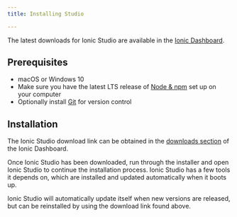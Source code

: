 ```yaml
---
title: Installing Studio

---
```



The latest downloads for Ionic Studio are available in the [Ionic Dashboard](https://dashboard.ionicframework.com/personal/downloads).

## Prerequisites

* macOS or Windows 10
* Make sure you have the latest LTS release of [Node &amp; npm](/docs/intro/environment#node-npm) set up on your computer
* Optionally install [Git](/docs/intro/environment#git) for version control

## Installation

The Ionic Studio download link can be obtained in the [downloads section](https://dashboard.ionicframework.com/personal/downloads) of the Ionic Dashboard.

Once Ionic Studio has been downloaded, run through the installer and open Ionic Studio to continue the installation process. Ionic Studio has a few tools it depends on, which are installed and updated automatically when it boots up.

Ionic Studio will automatically update itself when new versions are released, but can be reinstalled by using the download link found above.
